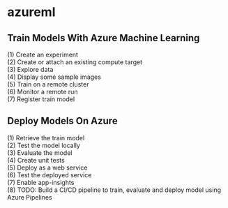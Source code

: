 # azureml

## Train Models With Azure Machine Learning  
(1) Create an experiment  
(2) Create or attach an existing compute target  
(3) Explore data  
(4) Display some sample images  
(5) Train on a remote cluster  
(6) Monitor a remote run  
(7) Register train model  

## Deploy Models On Azure  
(1) Retrieve the train model  
(2) Test the model locally  
(3) Evaluate the model  
(4) Create unit tests      
(5) Deploy as a web service  
(6) Test the deployed service  
(7) Enable app-insights  
(8) TODO: Build a CI/CD pipeline to train, evaluate and deploy model using Azure Pipelines  
